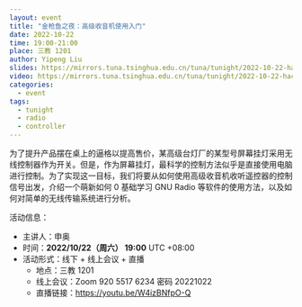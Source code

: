 ```yaml
---
layout: event
title: "金枪鱼之夜：高级收音机使用入门"
date: 2022-10-22
time: 19:00-21:00
place: 三教 1201
author: Yipeng Liu
slides: https://mirrors.tuna.tsinghua.edu.cn/tuna/tunight/2022-10-22-hacking-radio/slides.pdf
video: https://mirrors.tuna.tsinghua.edu.cn/tuna/tunight/2022-10-22-hacking-radio/video.mp4
categories:
  - event
tags:
  - tunight
  - radio
  - controller
---
```


为了提升产品摆在桌上的逼格以提高售价，某高级台灯厂的某型号屏幕挂灯采用无线控制器作为开关。但是，作为屏幕挂灯，最科学的控制方法似乎是直接使用电脑进行控制。为了实现这一目标，我们将要从如何使用高级收音机收听遥控器的控制信号出发，介绍一个萌新如何 0 基础学习 GNU Radio 等软件的使用方法，以及如何对简单的无线传输系统进行分析。

活动信息：

* 主讲人：申奥
* 时间：**2022/10/22（周六） 19:00** UTC +08:00
* 活动形式：线下 + 线上会议 + 直播
  * 地点：三教 1201
  * 线上会议：Zoom 920 5517 6234 密码 20221022
  * 直播链接：https://youtu.be/W4izBNfpO-Q
